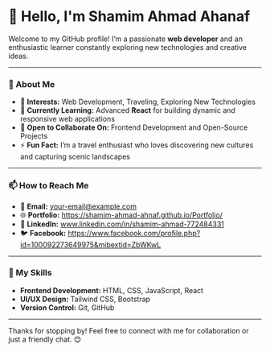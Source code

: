 # 👋 Hello, I'm Shamim Ahmad Ahanaf  

Welcome to my GitHub profile! I’m a passionate **web developer** and an enthusiastic learner constantly exploring new technologies and creative ideas.  

---

### 🌟 About Me  
- 👀 **Interests:** Web Development, Traveling, Exploring New Technologies  
- 🌱 **Currently Learning:** Advanced **React** for building dynamic and responsive web applications  
- 💞️ **Open to Collaborate On:** Frontend Development and Open-Source Projects  
- ⚡ **Fun Fact:** I’m a travel enthusiast who loves discovering new cultures and capturing scenic landscapes  

---

### 📫 How to Reach Me  
- 📧 **Email:** [your-email@example.com](mailto:your-email@example.com)  
- 🌐 **Portfolio:** https://shamim-ahmad-ahnaf.github.io/Portfolio/
- 💼 **LinkedIn:** www.linkedin.com/in/shamim-ahmad-772484331
- 🐦 **Facebook:** https://www.facebook.com/profile.php?id=100092273649975&mibextid=ZbWKwL 


---

### 🚀 My Skills  
- **Frontend Development:** HTML, CSS, JavaScript, React
- **UI/UX Design:** Tailwind CSS, Bootstrap    
- **Version Control:** Git, GitHub  


---

Thanks for stopping by! Feel free to connect with me for collaboration or just a friendly chat. 😊  

<!---
shamim-ahmad-ahnaf/shamim-ahmad-ahnaf is a ✨ special ✨ repository because its `README.md` (this file) appears on your GitHub profile.
You can click the Preview link to take a look at your changes.
--->
